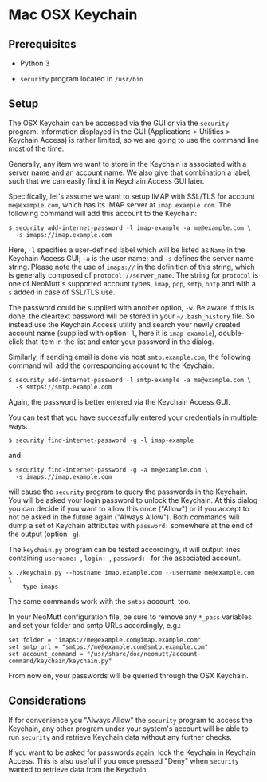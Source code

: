 # Mac OSX Keychain

## Prerequisites

- Python 3

- `security` program located in `/usr/bin`

## Setup

The OSX Keychain can be accessed via the GUI or via the `security` program.
Information displayed in the GUI (Applications > Utilities > Keychain Access)
is rather limited, so we are going to use the command line most of the time.

Generally, any item we want to store in the Keychain is associated with a
server name and an account name. We also give that combination a label, such
that we can easily find it in Keychain Access GUI later.

Specifically, let's assume we want to setup IMAP with SSL/TLS for account
`me@example.com`, which has its IMAP server at `imap.example.com`. The
following command will add this account to the Keychain:

```
$ security add-internet-password -l imap-example -a me@example.com \
  -s imaps://imap.example.com
```

Here, `-l` specifies a user-defined label which will be listed as `Name` in
the Keychain Access GUI; `-a` is the user name; and `-s` defines the server
name string. Please note the use of `imaps://` in the definition of this
string, which is generally composed of `protocol://server_name`. The string
for `protocol` is one of NeoMutt's supported account types, `imap`, `pop`,
`smtp`, `nntp` and with a `s` added in case of SSL/TLS use.

The password could be supplied with another option, `-w`. Be aware if this is
done, the cleartext password will be stored in your `~/.bash_history` file.
So instead use the Keychain Access utility and search your newly created
account name (supplied with option `-l`, here it is `imap-example`),
double-click that item in the list and enter your password in the dialog.

Similarly, if sending email is done via host `smtp.example.com`, the following
command will add the corresponding account to the Keychain:

```
$ security add-internet-password -l smtp-example -a me@example.com \
  -s smtps://smtp.example.com
```

Again, the password is better entered via the Keychain Access GUI.

You can test that you have successfully entered your credentials in multiple
ways.

```
$ security find-internet-password -g -l imap-example
```

and

```
$ security find-internet-password -g -a me@example.com \
  -s imaps://imap.example.com
```

will cause the `security` program to query the passwords in the Keychain.
You will be asked your login password to unlock the Keychain. At this dialog
you can decide if you want to allow this once ("Allow") or if you accept to
not be asked in the future again ("Always Allow"). Both commands will dump a
set of Keychain attributes with `password:` somewhere at the end of the output
(option `-g`).

The `keychain.py` program can be tested accordingly, it will output lines
containing `username: `, `login: `, `password: ` for the associated account.

```
$ ./keychain.py --hostname imap.example.com --username me@example.com \
  --type imaps
```

The same commands work with the `smtps` account, too.

In your NeoMutt configuration file, be sure to remove any `*_pass` variables
and set your folder and smtp URLs accordingly, e.g.:

```
set folder = "imaps://me@example.com@imap.example.com"
set smtp_url = "smtps://me@example.com@smtp.example.com"
set account_command = "/usr/share/doc/neomutt/account-command/keychain/keychain.py"
```

From now on, your passwords will be queried through the OSX Keychain.

## Considerations

If for convenience you "Always Allow" the `security` program to access the
Keychain, any other program under your system's account will be able to run
`security` and retrieve Keychain data without any further checks.

If you want to be asked for passwords again, lock the Keychain in Keychain
Access. This is also useful if you once pressed "Deny" when `security` wanted
to retrieve data from the Keychain.
